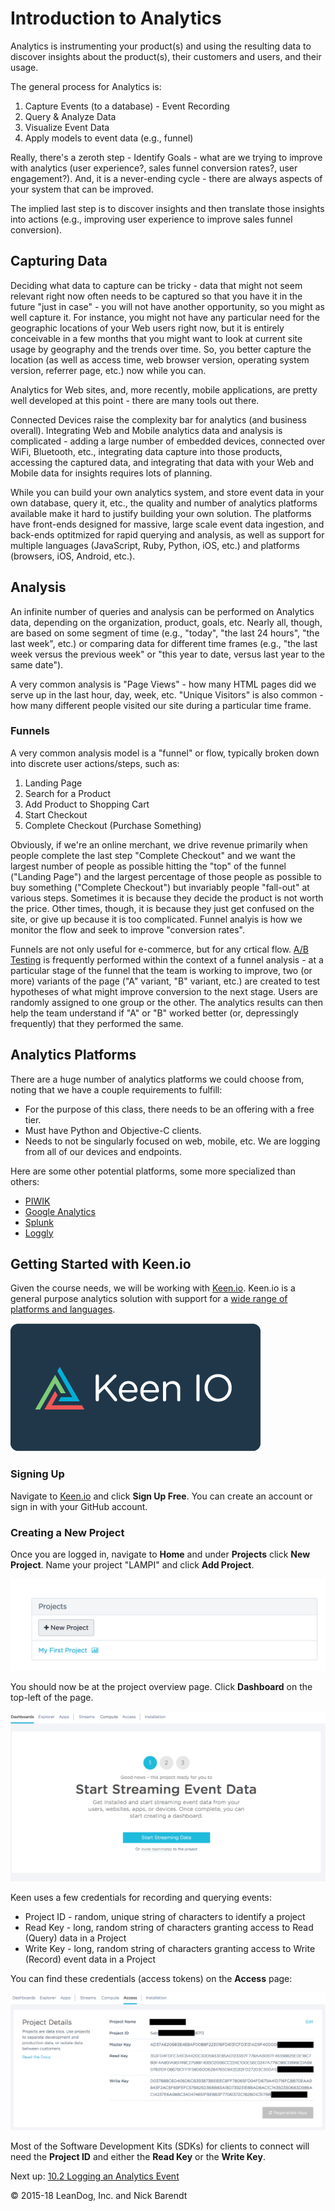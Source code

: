 # Introduction to Analytics

Analytics is instrumenting your product(s) and using the resulting data to discover insights about the product(s), their customers and users, and their usage.

The general process for Analytics is:

1. Capture Events (to a database) - Event Recording
1. Query & Analyze Data
1. Visualize Event Data
1. Apply models to event data (e.g., funnel)

Really, there's a zeroth step - Identify Goals - what are we trying to improve with analytics (user experience?, sales funnel conversion rates?, user engagement?).  And, it is a never-ending cycle - there are always aspects of your system that can be improved.

The implied last step is to discover insights and then translate those insights into actions (e.g., improving user experience to improve sales funnel conversion).

## Capturing Data

Deciding what data to capture can be tricky - data that might not seem relevant right now often needs to be captured so that you have it in the future "just in case" - you will not have another opportunity, so you might as well capture it.  For instance, you might not have any particular need for the geographic locations of your Web users right now, but it is entirely conceivable in a few months that you might want to look at current site usage by geography and the trends over time.  So, you better capture the location (as well as access time, web browser version, operating system version, referrer page, etc.) now while you can.

Analytics for Web sites, and, more recently, mobile applications, are pretty well developed at this point - there are many tools out there.

Connected Devices raise the complexity bar for analytics (and business overall).  Integrating Web and Mobile analytics data and analysis is complicated - adding a large number of embedded devices, connected over WiFi, Bluetooth, etc., integrating data capture into those products, accessing the captured data, and integrating that data with your Web and Mobile data for insights requires lots of planning.

While you can build your own analytics system, and store event data in your own database, query it, etc., the quality and number of analytics platforms available make it hard to justify building your own solution.  The platforms have front-ends designed for massive, large scale event data ingestion, and back-ends optitmized for rapid querying and analysis, as well as support for multiple languages (JavaScript, Ruby, Python, iOS, etc.) and platforms (browsers, iOS, Android, etc.).

## Analysis

An infinite number of queries and analysis can be performed on Analytics data, depending on the organization, product, goals, etc.  Nearly all, though, are based on some segment of time (e.g., "today", "the last 24 hours", "the last week", etc.) or comparing data for different time frames (e.g., "the last week versus the previous week" or "this year to date, versus last year to the same date").

A very common analysis is "Page Views" - how many HTML pages did we serve up in the last hour, day, week, etc.  "Unique Visitors" is also common - how many different people visited our site during a particular time frame.

### Funnels

A very common analysis model is a "funnel" or flow, typically broken down into discrete user actions/steps, such as:

1. Landing Page
1. Search for a Product
1. Add Product to Shopping Cart
1. Start Checkout
1. Complete Checkout (Purchase Something)

Obviously, if we're an online merchant, we drive revenue primarily when people complete the last step "Complete Checkout" and we want the largest number of people as possible hitting the "top" of the funnel ("Landing Page") and the largest percentage of those people as possible to buy something ("Complete Checkout") but invariably people "fall-out" at various steps.  Sometimes it is because they decide the product is not worth the price.  Other times, though, it is because they just get confused on the site, or give up because it is too complicated.  Funnel analyis is how we monitor the flow and seek to improve "conversion rates".  

Funnels are not only useful for e-commerce, but for any crtical flow.  [A/B Testing](https://en.wikipedia.org/wiki/A/B_testing) is frequently performed within the context of a funnel analysis - at a particular stage of the funnel that the team is working to improve, two (or more) variants of the page ("A" variant, "B" variant, etc.) are created to test hypotheses of what might improve conversion to the next stage.  Users are randomly assigned to one group or the other.  The analytics results can then help the team understand if "A" or "B" worked better (or, depressingly frequently) that they performed the same. 

## Analytics Platforms

There are a huge number of analytics platforms we could choose from, noting that we have a couple requirements to fulfill:

* For the purpose of this class, there needs to be an offering with a free tier.
* Must have Python and Objective-C clients.
* Needs to not be singularly focused on web, mobile, etc. We are logging from all of our devices and endpoints.

Here are some other potential platforms, some more specialized than others:

* [PIWIK](http://piwik.org)
* [Google Analytics](https://www.google.com/analytics/)
* [Splunk](http://www.splunk.com)
* [Loggly](https://www.loggly.com)

## Getting Started with Keen.io

Given the course needs, we will be working with [Keen.io](https://keen.io). Keen.io is a general purpose analytics solution with support for a [wide range of platforms and languages](https://keen.io/product/).

![](Images/keen.png)


### Signing Up

Navigate to [Keen.io](https://keen.io) and click **Sign Up Free**. You can create an account or sign in with your GitHub account.

### Creating a New Project

Once you are logged in, navigate to **Home** and under **Projects** click **New Project**. Name your project "LAMPI" and click **Add Project**.

![](Images/new_project.png)

You should now be at the project overview page.  Click **Dashboard** on the top-left of the page.

![](Images/dashboard.png)


Keen uses a few credentials for recording and querying events:

* Project ID - random, unique string of characters to identify a project
* Read Key - long, random string of characters granting access to Read (Query) data in a Project
* Write Key - long, random string of characters granting access to Write (Record) event data in a Project

You can find these credentials (access tokens) on the **Access** page:

![](Images/access_tokens.png)

Most of the Software Development Kits (SDKs) for clients to connect will need the **Project ID** and either the **Read Key** or the **Write Key**.

Next up: [10.2 Logging an Analytics Event](../10.2_Logging_an_Analytics_Event/README.md)

&copy; 2015-18 LeanDog, Inc. and Nick Barendt
